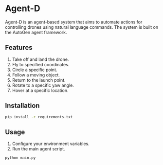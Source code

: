 
# Agent-D

Agent-D is an agent-based system that aims to automate actions for controlling drones using natural language commands. The system is built on the AutoGen agent framework.

## Features

1. Take off and land the drone.
2. Fly to specified coordinates.
3. Circle a specific point.
4. Follow a moving object.
5. Return to the launch point.
6. Rotate to a specific yaw angle.
7. Hover at a specific location.

## Installation

```bash
pip install -r requirements.txt
```

## Usage

1. Configure your environment variables.
2. Run the main agent script.

```bash
python main.py
```
